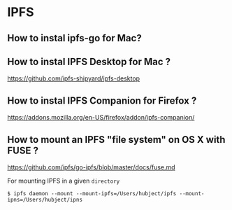 IPFS
==

How to instal ipfs-go for Mac?
-


How to instal IPFS Desktop for Mac ?
-
https://github.com/ipfs-shipyard/ipfs-desktop


How to instal IPFS Companion for Firefox ?
-
https://addons.mozilla.org/en-US/firefox/addon/ipfs-companion/

How to mount an IPFS "file system" on OS X with FUSE ?
-

https://github.com/ipfs/go-ipfs/blob/master/docs/fuse.md

For mounting IPFS in a given ```directory```
<pre><code>$ ipfs daemon --mount --mount-ipfs=/Users/hubject/ipfs --mount-ipns=/Users/hubject/ipns</code></pre>

